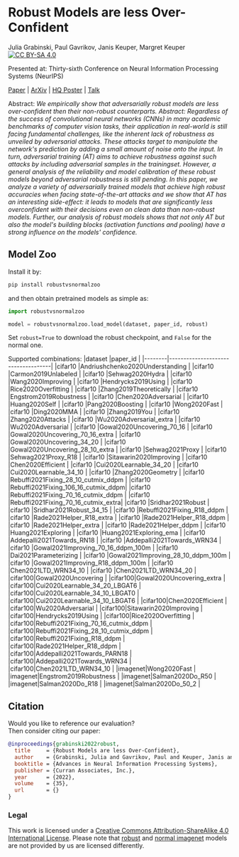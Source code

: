 # Robust Models are less Over-Confident
Julia Grabinski, Paul Gavrikov, Janis Keuper, Margret Keuper
[![CC BY-SA 4.0][cc-by-sa-shield]][cc-by-sa]

Presented at: Thirty-sixth Conference on Neural Information Processing Systems (NeurIPS)

[Paper]() | [ArXiv]() | [HQ Poster]() | [Talk]()


Abstract: *We empirically show that adversarially robust models are less over-confident then their non-robust counterparts.
Abstract: Regardless of the success of convolutional neural networks (CNNs) in many academic benchmarks of computer vision tasks, their application in real-world is still facing fundamental challenges, like the inherent lack of robustness as unveiled by adversarial attacks. These attacks target to manipulate the network's prediction by adding a small amount of noise onto the input. In turn, adversarial training (AT) aims to achieve robustness against such attacks by including adversarial samples in the trainingset. However, a general analysis of the reliability and model calibration of these robust models beyond adversarial robustness is still pending. In this paper, we analyze a variety of adversarially trained models that achieve high robust accuracies when facing state-of-the-art attacks and we show that AT has an interesting side-effect: it leads to models that are significantly less overconfident with their decisions even on clean data than non-robust models. Further, our analysis of robust models shows that not only AT but also the model's building blocks (activation functions and pooling) have a strong influence on the models' confidence.*


[cc-by-sa]: http://creativecommons.org/licenses/by-sa/4.0/
[cc-by-sa-image]: https://licensebuttons.net/l/by-sa/4.0/88x31.png
[cc-by-sa-shield]: https://img.shields.io/badge/License-CC%20BY--SA%204.0-lightgrey.svg


## Model Zoo

Install it by:
```bash
pip install robustvsnormalzoo
```
and then obtain pretrained models as simple as:
```python
import robustvsnormalzoo

model = robustvsnormalzoo.load_model(dataset, paper_id, robust)
```
Set `robust=True` to download the robust checkpoint, and `False` for the normal one.

Supported combinations:
|dataset |paper_id                            |
|--------|------------------------------------|
|cifar10 |Andriushchenko2020Understanding     |
|cifar10 |Carmon2019Unlabeled                 |
|cifar10 |Sehwag2020Hydra                     |
|cifar10 |Wang2020Improving                   |
|cifar10 |Hendrycks2019Using                  |
|cifar10 |Rice2020Overfitting                 |
|cifar10 |Zhang2019Theoretically              |
|cifar10 |Engstrom2019Robustness              |
|cifar10 |Chen2020Adversarial                 |
|cifar10 |Huang2020Self                       |
|cifar10 |Pang2020Boosting                    |
|cifar10 |Wong2020Fast                        |
|cifar10 |Ding2020MMA                         |
|cifar10 |Zhang2019You                        |
|cifar10 |Zhang2020Attacks                    |
|cifar10 |Wu2020Adversarial_extra             |
|cifar10 |Wu2020Adversarial                   |
|cifar10 |Gowal2020Uncovering_70_16           |
|cifar10 |Gowal2020Uncovering_70_16_extra     |
|cifar10 |Gowal2020Uncovering_34_20           |
|cifar10 |Gowal2020Uncovering_28_10_extra     |
|cifar10 |Sehwag2021Proxy                     |
|cifar10 |Sehwag2021Proxy_R18                 |
|cifar10 |Sitawarin2020Improving              |
|cifar10 |Chen2020Efficient                   |
|cifar10 |Cui2020Learnable_34_20              |
|cifar10 |Cui2020Learnable_34_10              |
|cifar10 |Zhang2020Geometry                   |
|cifar10 |Rebuffi2021Fixing_28_10_cutmix_ddpm |
|cifar10 |Rebuffi2021Fixing_106_16_cutmix_ddpm|
|cifar10 |Rebuffi2021Fixing_70_16_cutmix_ddpm |
|cifar10 |Rebuffi2021Fixing_70_16_cutmix_extra|
|cifar10 |Sridhar2021Robust                   |
|cifar10 |Sridhar2021Robust_34_15             |
|cifar10 |Rebuffi2021Fixing_R18_ddpm          |
|cifar10 |Rade2021Helper_R18_extra            |
|cifar10 |Rade2021Helper_R18_ddpm             |
|cifar10 |Rade2021Helper_extra                |
|cifar10 |Rade2021Helper_ddpm                 |
|cifar10 |Huang2021Exploring                  |
|cifar10 |Huang2021Exploring_ema              |
|cifar10 |Addepalli2021Towards_RN18           |
|cifar10 |Addepalli2021Towards_WRN34          |
|cifar10 |Gowal2021Improving_70_16_ddpm_100m  |
|cifar10 |Dai2021Parameterizing               |
|cifar10 |Gowal2021Improving_28_10_ddpm_100m  |
|cifar10 |Gowal2021Improving_R18_ddpm_100m    |
|cifar10 |Chen2021LTD_WRN34_10                |
|cifar10 |Chen2021LTD_WRN34_20                |
|cifar100|Gowal2020Uncovering                 |
|cifar100|Gowal2020Uncovering_extra           |
|cifar100|Cui2020Learnable_34_20_LBGAT6       |
|cifar100|Cui2020Learnable_34_10_LBGAT0       |
|cifar100|Cui2020Learnable_34_10_LBGAT6       |
|cifar100|Chen2020Efficient                   |
|cifar100|Wu2020Adversarial                   |
|cifar100|Sitawarin2020Improving              |
|cifar100|Hendrycks2019Using                  |
|cifar100|Rice2020Overfitting                 |
|cifar100|Rebuffi2021Fixing_70_16_cutmix_ddpm |
|cifar100|Rebuffi2021Fixing_28_10_cutmix_ddpm |
|cifar100|Rebuffi2021Fixing_R18_ddpm          |
|cifar100|Rade2021Helper_R18_ddpm             |
|cifar100|Addepalli2021Towards_PARN18         |
|cifar100|Addepalli2021Towards_WRN34          |
|cifar100|Chen2021LTD_WRN34_10                |
|imagenet|Wong2020Fast                        |
|imagenet|Engstrom2019Robustness              |
|imagenet|Salman2020Do_R50                    |
|imagenet|Salman2020Do_R18                    |
|imagenet|Salman2020Do_50_2                   |

## Citation

Would you like to reference our evaluation? \
Then consider citing our paper:


```bibtex
@inproceedings{grabinski2022robust,
  title     = {Robust Models are less Over-Confident},
  author    = {Grabinski, Julia and Gavrikov, Paul and Keuper, Janis and Keuper, Margret},
  booktitle = {Advances in Neural Information Processing Systems},
  publisher = {Curran Associates, Inc.},
  year      = {2022},
  volume    = {35},
  url       = {}
}
```

### Legal
This work is licensed under a
[Creative Commons Attribution-ShareAlike 4.0 International License][cc-by-sa]. Please note that [robust](https://github.com/RobustBench/robustbench/blob/master/LICENSE) and [normal imagenet](https://github.com/rwightman/pytorch-image-models#licenses) models are not provided by us are licensed differently. 
